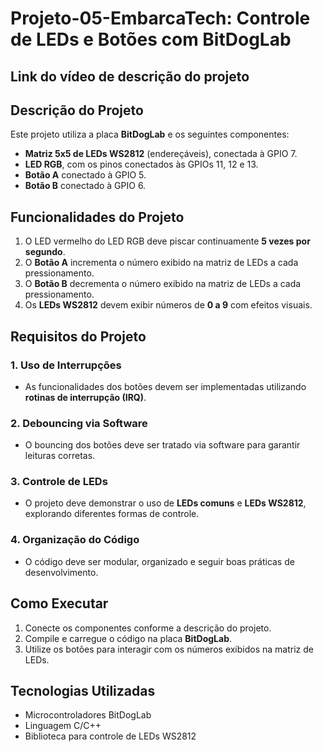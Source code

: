 # Projeto-05-EmbarcaTech: Controle de LEDs e Botões com BitDogLab

## Link do vídeo de descrição do projeto


## Descrição do Projeto
Este projeto utiliza a placa **BitDogLab** e os seguintes componentes:
- **Matriz 5x5 de LEDs WS2812** (endereçáveis), conectada à GPIO 7.
- **LED RGB**, com os pinos conectados às GPIOs 11, 12 e 13.
- **Botão A** conectado à GPIO 5.
- **Botão B** conectado à GPIO 6.

## Funcionalidades do Projeto
1. O LED vermelho do LED RGB deve piscar continuamente **5 vezes por segundo**.
2. O **Botão A** incrementa o número exibido na matriz de LEDs a cada pressionamento.
3. O **Botão B** decrementa o número exibido na matriz de LEDs a cada pressionamento.
4. Os **LEDs WS2812** devem exibir números de **0 a 9** com efeitos visuais.

## Requisitos do Projeto
### 1. Uso de Interrupções
- As funcionalidades dos botões devem ser implementadas utilizando **rotinas de interrupção (IRQ)**.

### 2. Debouncing via Software
- O bouncing dos botões deve ser tratado via software para garantir leituras corretas.

### 3. Controle de LEDs
- O projeto deve demonstrar o uso de **LEDs comuns** e **LEDs WS2812**, explorando diferentes formas de controle.

### 4. Organização do Código
- O código deve ser modular, organizado e seguir boas práticas de desenvolvimento.

## Como Executar
1. Conecte os componentes conforme a descrição do projeto.
2. Compile e carregue o código na placa **BitDogLab**.
3. Utilize os botões para interagir com os números exibidos na matriz de LEDs.

## Tecnologias Utilizadas
- Microcontroladores BitDogLab
- Linguagem C/C++
- Biblioteca para controle de LEDs WS2812

